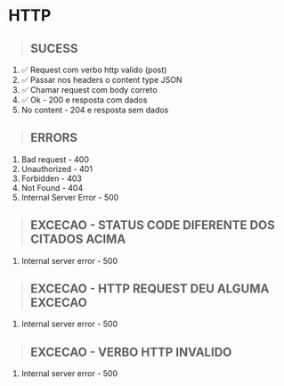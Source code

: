 # HTTP

> ## SUCESS
1. ✅ Request com verbo http valido (post)
2. ✅ Passar nos headers o content type JSON
3. ✅ Chamar request com body correto
4. ✅ Ok - 200 e resposta com dados
5. No content - 204 e resposta sem dados

> ## ERRORS
1. Bad request - 400
2. Unauthorized - 401
3. Forbidden - 403
4. Not Found - 404
5. Internal Server Error - 500

> ## EXCECAO - STATUS CODE DIFERENTE DOS CITADOS ACIMA
1. Internal server error - 500 

> ## EXCECAO - HTTP REQUEST DEU ALGUMA EXCECAO
1. Internal server error - 500

> ## EXCECAO - VERBO HTTP INVALIDO
1. Internal server error - 500


